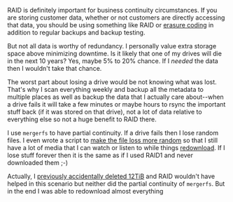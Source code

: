 RAID is definitely important for business continuity circumstances. If you are storing customer data, whether or not customers are directly accessing that data, you should be using something like RAID or [erasure coding](https://en.wikipedia.org/wiki/Erasure_code#Optimal_erasure_codes_2) in addition to regular backups and backup testing.

But not all data is worthy of redundancy. I personally value extra storage space above minimizing downtime. Is it likely that one of my drives will die in the next 10 years? Yes, maybe 5% to 20% chance. If I _needed_ the data then I wouldn't take that chance.

The worst part about losing a drive would be not knowing what was lost. That's why I scan everything weekly and backup all the metadata to multiple places as well as backup the data that I actually care about--when a drive fails it will take a few minutes or maybe hours to rsync the important stuff back (if it was stored on that drive), not a lot of data relative to everything else so not a huge benefit to RAID there.

I use `mergerfs` to have partial continuity. If a drive fails then I lose random files. I even wrote a script to [make the file loss more random](https://github.com/trapexit/mergerfs-tools/issues/39#issuecomment-1414592026) so that I still have a lot of media that I can watch or listen to while things [redownload](https://github.com/chapmanjacobd/library/blob/main/xklb/scripts/redownload.py). If I lose stuff forever then it is the same as if I used RAID1 and never downloaded them ;-)

Actually, I [previously accidentally deleted 12TiB](https://github.com/andreafrancia/trash-cli/issues/286) and RAID wouldn't have helped in this scenario but neither did the partial continuity of `mergerfs`. But in the end I was able to redownload almost everything
